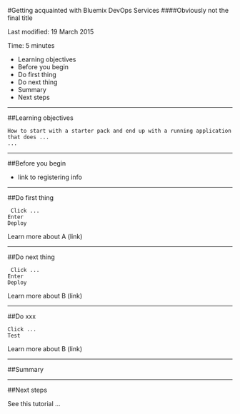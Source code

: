 #Getting acquainted with Bluemix DevOps Services
####Obviously not the final title

Last modified: 19 March 2015

Time: 5 minutes

* Learning objectives
* Before you begin
* Do first thing
* Do next thing
* Summary
* Next steps

---
##Learning objectives

 

    How to start with a starter pack and end up with a running application that does ...
    ...

--- 
##Before you begin

- link to registering info

--- 
##Do first thing

     Click ...
    Enter
    Deploy

Learn more about A  (link)

---
##Do next thing

     Click ...
    Enter
    Deploy

Learn more about B (link)

---
##Do xxx

    Click ...
    Test

Learn more about B (link)

---
##Summary

---
##Next steps

See this tutorial ...